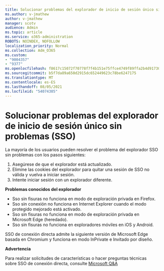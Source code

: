 ```yaml
---
title: Solucionar problemas del explorador de inicio de sesión único sin problemas (SSO)
ms.author: v-jmathew
author: v-jmathew
manager: scotv
audience: Admin
ms.topic: article
ms.service: o365-administration
ROBOTS: NOINDEX, NOFOLLOW
localization_priority: Normal
ms.collection: Adm_O365
ms.custom:
- "9004357"
- "9377"
ms.openlocfilehash: f8617c15072f70778f7f4b151e75ffce4749f89ffa2b4d91730937c26aaeabbb
ms.sourcegitcommit: b5f7da89a650d2915dc652449623c78be6247175
ms.translationtype: MT
ms.contentlocale: es-ES
ms.lasthandoff: 08/05/2021
ms.locfileid: "54074305"
---
```

# <a name="troubleshoot-seamless-single-sign-on-sso-browser-issues"></a>Solucionar problemas del explorador de inicio de sesión único sin problemas (SSO)

La mayoría de los usuarios pueden resolver el problema del explorador SSO sin problemas con los pasos siguientes:

1. Asegúrese de que el explorador está actualizado.
2. Elimine las cookies del explorador para quitar una sesión de SSO no válida y vuelva a iniciar sesión.
3. Intente iniciar sesión con un explorador diferente.

**Problemas conocidos del explorador**

- Sso sin fisuras no funciona en modo de exploración privada en Firefox.
- Sso sin conexión no funciona en Internet Explorer cuando el modo protegido mejorado está activado.
- Sso sin fisuras no funciona en modo de exploración privada en Microsoft Edge (heredado).
- Sso sin fisuras no funciona en exploradores móviles en iOS y Android.

SSO de conexión directa admite la siguiente versión de Microsoft Edge basada en Chromium y funciona en modo InPrivate e Invitado por diseño.

**Advertencia**

Para realizar solicitudes de características o hacer preguntas técnicas sobre SSO de conexión directa, consulte [Microsoft Q&A](https://docs.microsoft.com/answers/topics/azure-ad-single-sign-on.html)
